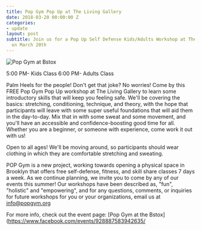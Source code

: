 ```yaml
---
title: Pop Gym Pop Up at The Living Gallery
date: 2018-03-20 00:00:00 Z
categories:
- update
layout: post
subtitle: Join us for a Pop Up Self Defense Kids/Adults Workshop at The Living Gallery
  on March 20th
---
```


![Pop Gym at Bstox](/assets/livinggallery3.jpg)

5:00 PM- Kids Class
6:00 PM- Adults Class

Palm Heels for the people! Don't get that joke? No worries! Come by this FREE Pop Gym Pop Up workshop at The Living Gallery to learn some introductory skills that will keep you feeling safe. We'll be covering the basics: stretching, conditioning, technique, and theory, with the hope that participants will leave with some super useful foundations that will aid them in the day-to-day. Mix that in with some sweat and some movement, and you'll have an accessible and confidence-boosting good time for all. Whether you are a beginner, or someone with experience, come work it out with us!

Open to all ages! We'll be moving around, so participants should wear clothing in which they are comfortable stretching and sweating.

POP Gym is a new project, working towards opening a physical space in Brooklyn that offers free self-defense, fitness, and skill share classes 7 days a week. As we continue planning, we invite you to come by any of our events this summer! Our workshops have been described as, "fun", "holistic" and "empowering", and for any questions, comments, or inquiries for future workshops for you or your organizations, email us at info@popgym.org​

For more info, check out the event page: [Pop Gym at the Bstox](https://www.facebook.com/events/928887583942635/
